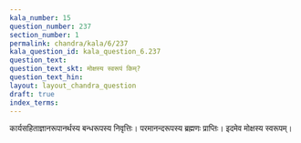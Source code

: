 ```yaml
---
kala_number: 15
question_number: 237
section_number: 1
permalink: chandra/kala/6/237
kala_question_id: kala_question_6.237
question_text: 
question_text_skt: मोक्षस्य स्वरूपं किम्?
question_text_hin: 
layout: layout_chandra_question
draft: true
index_terms:
---
```


<!-- skt-start -->
कार्यसहिताज्ञानरूपानर्थस्य बन्धरूपस्य निवृत्तिः। परमानन्दरूपस्य ब्रह्मणः प्राप्तिः। इदमेव मोक्षस्य स्वरूपम्।
<!-- skt-end -->

<!-- eng-start -->
<!-- eng-end -->

